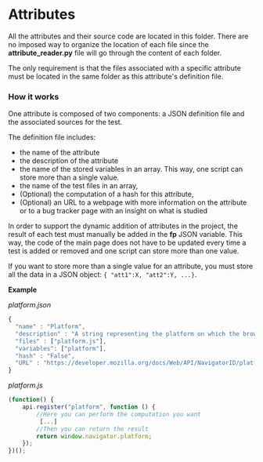 # Attributes
All the attributes and their source code are located in this folder.
There are no imposed way to organize the location of each file since the
**attribute_reader.py** file will go through the content of each folder.

The only requirement is that the files associated with a specific attribute must be located in the same
folder as this attribute's definition file.


### How it works
One attribute is composed of two components: a JSON definition file and the associated sources
for the test.

The definition file includes:
* the name of the attribute
* the description of the attribute
* the name of the stored variables in an array. This way, one script can store more than a single value.
* the name of the test files in an array,
* (Optional) the computation of a hash for this attribute,
* (Optional) an URL to a webpage with more information on the attribute or
to a bug tracker page with an insight on what is studied

In order to support the dynamic addition of attributes in the project, the result of
each test must manually be added in the **fp** JSON variable. This way, the code of the
main page does not have to be updated every time a test is added or removed and one script
can store more than one value.

If you want to store more than a single value for an attribute, you must store all the data
in a JSON object: `{ "att1":X, "att2":Y, ...}`.

**Example**

*platform.json*
```javascript
{
  "name" : "Platform",
  "description" : "A string representing the platform on which the browser is running. This attribute is collected through JavaScript via the 'navigator' object.",
  "files" : ["platform.js"],
  "variables": ["platform"],
  "hash" : "False",
  "URL" : "https://developer.mozilla.org/docs/Web/API/NavigatorID/platform"
}
```

*platform.js*
``` javascript
(function() {
    api.register("platform", function () {
        //Here you can perform the computation you want
         [...]
        //Then you can return the result
        return window.navigator.platform;
    });
})();
```
